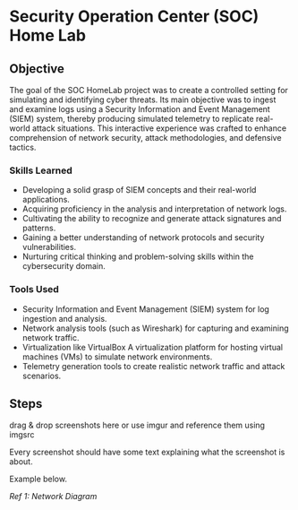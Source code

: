 # Security Operation Center (SOC) Home Lab

## Objective

The goal of the SOC HomeLab project was to create a controlled setting for simulating and identifying cyber threats. Its main objective was to ingest and examine logs using a Security Information and Event Management (SIEM) system, thereby producing simulated telemetry to replicate real-world attack situations. This interactive experience was crafted to enhance comprehension of network security, attack methodologies, and defensive tactics.

### Skills Learned

- Developing a solid grasp of SIEM concepts and their real-world applications.
- Acquiring proficiency in the analysis and interpretation of network logs.
- Cultivating the ability to recognize and generate attack signatures and patterns.
- Gaining a better understanding of network protocols and security vulnerabilities.
- Nurturing critical thinking and problem-solving skills within the cybersecurity domain.

### Tools Used

- Security Information and Event Management (SIEM) system for log ingestion and analysis.
- Network analysis tools (such as Wireshark) for capturing and examining network traffic.
- Virtualization like VirtualBox A virtualization platform for hosting virtual machines (VMs) to simulate network environments.
- Telemetry generation tools to create realistic network traffic and attack scenarios.

## Steps
drag & drop screenshots here or use imgur and reference them using imgsrc

Every screenshot should have some text explaining what the screenshot is about.

Example below.

*Ref 1: Network Diagram*
